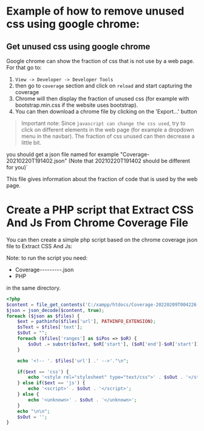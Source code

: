 # Example of how to remove unused css using google chrome:
## Get unused css using google chrome
Google chrome can show the fraction of css that is not use by a web page. For that go to:

1. `View -> Developer -> Developer Tools`
2. then go to `coverage` section and click on `reload` and start capturing the coverage 
3. Chrome will then display the fraction of unused css (for example with bootstrap.min.css if the website uses bootstrap). 
4. You can then download a chrome file by clicking on the 'Export...' button

> Important note: Since `javascript can change the css used`, try to click on different elements in the  web page (for example a dropdown menu in the navbar). The fraction of css unused can then decrease a little bit.

you should get a json file named for example "Coverage-20210220T191402.json" (Note that 20210220T191402 should be different for you)`

This file gives information about  the fraction of code that is used by the web page.

# Create a PHP script that Extract CSS And Js From Chrome Coverage File

You can then create a simple php script based on the chrome coverage json file to  Extract CSS And Js:

Note: to run the script you need:
- Coverage---------.json
- PHP

in the same directory.

```php
<?php
$content = file_get_contents('C:/xampp/htdocs/Coverage-20220209T004226.json');
$json = json_decode($content, true);
foreach ($json as $files) {
	$ext = pathinfo($files['url'], PATHINFO_EXTENSION);
	$sText = $files['text'];
	$sOut = "";
	foreach ($files['ranges'] as $iPos => $oR) {
		$sOut .= substr($sText, $oR['start'], ($oR['end']-$oR['start']))." \n";
	}

	echo '<!-- '. $files['url'] .' -->'."\n";

	if($ext == 'css') {
		echo '<style rel="stylesheet" type="text/css">' . $sOut . '</style>';
	} else if($ext == 'js') {
		echo '<script>' . $sOut . '</script>';
	} else {
		echo '<unknown>' . $sOut . '</unknown>';		
	}
	echo "\n\n";
	$sOut = '';
}
```
